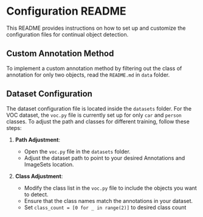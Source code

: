 # Configuration README

This README provides instructions on how to set up and customize the configuration files for continual object detection.

## Custom Annotation Method

To implement a custom annotation method by filtering out the class of annotation for only two objects, read the `README.md` in `data` folder.

## Dataset Configuration

The dataset configuration file is located inside the `datasets` folder. For the VOC dataset, the `voc.py` file is currently set up for only `car` and `person` classes. To adjust the path and classes for different training, follow these steps:

1. **Path Adjustment**:
    - Open the `voc.py` file in the `datasets` folder.
    - Adjust the dataset path to point to your desired Annotations and ImageSets location.

2. **Class Adjustment**:
    - Modify the class list in the `voc.py` file to include the objects you want to detect.
    - Ensure that the class names match the annotations in your dataset.
    - Set ```class_count = [0 for _ in range(2)]``` to desired class count 

